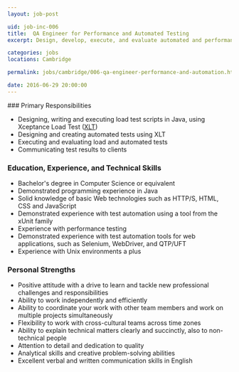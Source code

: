 ```yaml
---
layout: job-post

uid: job-inc-006
title:  QA Engineer for Performance and Automated Testing
excerpt: Design, develop, execute, and evaluate automated and performance tests.

categories: jobs
locations: Cambridge

permalink: jobs/cambridge/006-qa-engineer-performance-and-automation.html

date: 2016-06-29 20:00:00
---
```

<div markdown="1" class="col-sm-8 col-md-4">
### Primary Responsibilities

* Designing, writing and executing load test scripts in Java, using Xceptance Load Test (<a href="/en/xlt/">XLT</a>)
* Designing and creating automated tests using XLT
* Executing and evaluating load and automated tests
* Communicating test results to clients

### Education, Experience, and Technical Skills

* Bachelor's degree in Computer Science or equivalent
* Demonstrated programming experience in Java
* Solid knowledge of basic Web technologies such as HTTP/S, HTML, CSS and JavaScript
* Demonstrated experience with test automation using a tool from the xUnit family
* Experience with performance testing
* Demonstrated experience with test automation tools for web applications, such as Selenium, WebDriver, and QTP/UFT
* Experience with Unix environments a plus
</div>

<div markdown="1" class="col-sm-8 col-sm-offset-4 col-md-4 col-md-offset-0">

### Personal Strengths

* Positive attitude with a drive to learn and tackle new professional challenges and responsibilities
* Ability to work independently and efficiently
* Ability to coordinate your work with other team members and work on multiple projects simultaneously
* Flexibility to work with cross-cultural teams across time zones
* Ability to explain technical matters clearly and succinctly, also to non-technical people
* Attention to detail and dedication to quality
* Analytical skills and creative problem-solving abilities
* Excellent verbal and written communication skills in English

</div>
